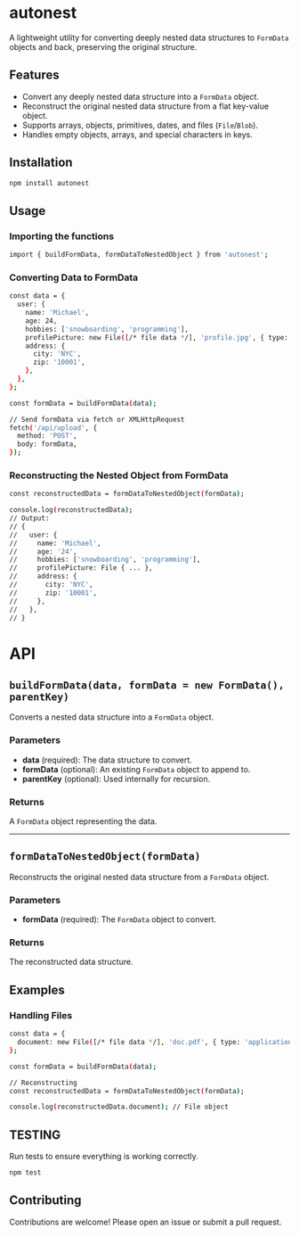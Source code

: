 # autonest

A lightweight utility for converting deeply nested data structures to `FormData` objects and back, preserving the original structure.

## Features

- Convert any deeply nested data structure into a `FormData` object.
- Reconstruct the original nested data structure from a flat key-value object.
- Supports arrays, objects, primitives, dates, and files (`File`/`Blob`).
- Handles empty objects, arrays, and special characters in keys.

## Installation

```bash
npm install autonest
```

## Usage

### Importing the functions

```bash
import { buildFormData, formDataToNestedObject } from 'autonest';
```

### Converting Data to FormData

```bash
const data = {
  user: {
    name: 'Michael',
    age: 24,
    hobbies: ['snowboarding', 'programming'],
    profilePicture: new File([/* file data */], 'profile.jpg', { type: 'image/jpeg' }),
    address: {
      city: 'NYC',
      zip: '10001',
    },
  },
};

const formData = buildFormData(data);

// Send formData via fetch or XMLHttpRequest
fetch('/api/upload', {
  method: 'POST',
  body: formData,
});
```

### Reconstructing the Nested Object from FormData

```bash
const reconstructedData = formDataToNestedObject(formData);

console.log(reconstructedData);
// Output:
// {
//   user: {
//     name: 'Michael',
//     age: '24',
//     hobbies: ['snowboarding', 'programming'],
//     profilePicture: File { ... },
//     address: {
//       city: 'NYC',
//       zip: '10001',
//     },
//   },
// }
```

# API

## `buildFormData(data, formData = new FormData(), parentKey)`

Converts a nested data structure into a `FormData` object.

### Parameters

- **data** (required): The data structure to convert.
- **formData** (optional): An existing `FormData` object to append to.
- **parentKey** (optional): Used internally for recursion.

### Returns

A `FormData` object representing the data.

---

## `formDataToNestedObject(formData)`

Reconstructs the original nested data structure from a `FormData` object.

### Parameters

- **formData** (required): The `FormData` object to convert.

### Returns

The reconstructed data structure.

## Examples

### Handling Files

```bash
const data = {
  document: new File([/* file data */], 'doc.pdf', { type: 'application/pdf' }),
};

const formData = buildFormData(data);

// Reconstructing
const reconstructedData = formDataToNestedObject(formData);

console.log(reconstructedData.document); // File object
```

## TESTING

Run tests to ensure everything is working correctly.

```bash
npm test
```

## Contributing

Contributions are welcome! Please open an issue or submit a pull request.
